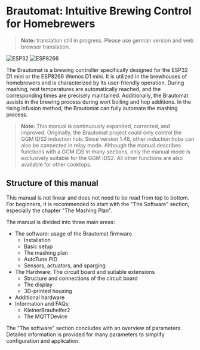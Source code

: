 # Brautomat: Intuitive Brewing Control for Homebrewers

> **Note:** translation still in progress. Please use german version and web browser translation.

![ESP32](https://img.shields.io/static/v1?label=Arduino&message=ESP32&logo=arduino&logoColor=white&color=blue) ![ESP8266](https://img.shields.io/static/v1?label=Arduino&message=ESP8266&logo=arduino&logoColor=white&color=green)

The Brautomat is a brewing controller specifically designed for the ESP32 D1 mini or the ESP8266 Wemos D1 mini. It is utilized in the brewhouses of homebrewers and is characterized by its user-friendly operation. During mashing, rest temperatures are automatically reached, and the corresponding times are precisely maintained. Additionally, the Brautomat assists in the brewing process during wort boiling and hop additions. In the rising infusion method, the Brautomat can fully automate the mashing process.

> **Note:** This manual is continuously expanded, corrected, and improved. Originally, the Brautomat project could only control the GGM IDS2 induction hob. Since version 1.48, other induction hobs can also be connected in relay mode. Although the manual describes functions with a GGM IDS in many sections, only the manual mode is exclusively suitable for the GGM IDS2. All other functions are also available for other cooktops.

## Structure of this manual

This manual is not linear and does not need to be read from top to bottom. For beginners, it is recommended to start with the "The Software" section, especially the chapter "The Mashing Plan".

The manual is divided into three main areas:

* The software: usage of the Brautomat firmware
  * Installation
  * Basic setup
  * The mashing plan
  * AutoTune PID
  * Sensors, actuators, and sparging
* The Hardware: The circuit board and suitable extensions
  * Structure and connections of the circuit board
  * The display
  * 3D-printed housing
* Additional hardware
* Information and FAQs:
  * KleinerBrauhelfer2
  * The MQTTDevice

The "The software" section concludes with an overview of parameters. Detailed information is provided for many parameters to simplify configuration and application.
